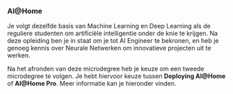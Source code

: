 ### AI@Home
Je volgt dezelfde basis van Machine Learning en Deep Learning als de reguliere studenten om artificiële intelligentie onder de knie te krijgen. Na deze opleiding ben je in staat om je tot AI Engineer te bekronen, en heb je genoeg kennis over Neurale Netwerken om innovatieve projecten uit te werken.

Na het afronden van deze microdegree heb je keuze om een tweede microdegree te volgen. Je hebt hiervoor keuze tussen **Deploying AI@Home** of **AI@Home Pro**. Meer informatie kan je hieronder vinden.